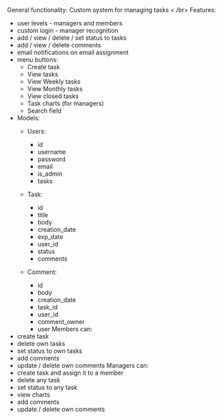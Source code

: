 
General functionality: Custom system for managing tasks < /br>
Features: 
- user levels - managers and members
- custom login - manager recognition
- add / view / delete / set status to tasks
- add / view / delete comments
- email notifications on email assignment
- menu buttons:
  - Create task
  - View tasks
  - View Weekly tasks
  - View Monthly tasks
  - View closed tasks
  - Task charts (for managers)
  - Search field
- Models:
  - Users:
    - id
    - username
    - password
    - email
    - is_admin
    - tasks
   
  - Task:
    - id
    - title
    - body
    - creation_date
    - exp_date
    - user_id
    - status
    - comments
      
  - Comment:
    - id
    - body
    - creation_date
    - task_id
    - user_id
    - comment_owner
    - user
Members can:
- create task
- delete own tasks
- set status to own tasks
- add comments
- update / delete own comments
Managers can:
- create task and assign it to a member
- delete any task
- set status to any task
- view charts
- add comments
- update / delete own comments
